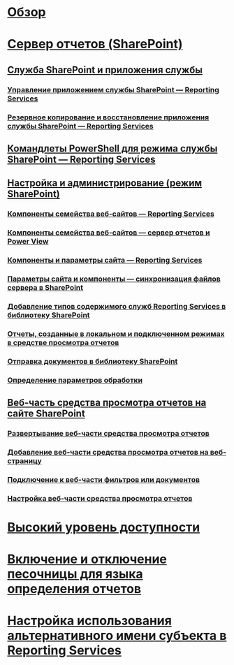 # [Обзор](reporting-services-report-server.md)  
# [Сервер отчетов (SharePoint)](reporting-services-report-server-sharepoint-mode.md)  
## [Служба SharePoint и приложения службы](reporting-services-sharepoint-service-and-service-applications.md)  
### [Управление приложением службы SharePoint — Reporting Services](manage-a-reporting-services-sharepoint-service-application.md)  
### [Резервное копирование и восстановление приложения службы SharePoint — Reporting Services](backup-and-restore-reporting-services-sharepoint-service-applications.md)  
## [Командлеты PowerShell для режима службы SharePoint — Reporting Services](powershell-cmdlets-for-reporting-services-sharepoint-mode.md)  
## [Настройка и администрирование (режим SharePoint)](configuration-and-administration-of-a-report-server.md)  
### [Компоненты семейства веб-сайтов — Reporting Services](site-collection-features-reporting-services.md)  
### [Компоненты семейства веб-сайтов — сервер отчетов и Power View](site-collection-features-report-server-and-power-view.md)  
### [Компоненты и параметры сайта — Reporting Services](site-settings-and-features-reporting-services.md)  
### [Параметры сайта и компоненты — синхронизация файлов сервера в SharePoint](activate-the-report-server-file-sync-feature-in-sharepoint-ca.md)  
### [Добавление типов содержимого служб Reporting Services в библиотеку SharePoint](add-reporting-services-content-types-to-a-sharepoint-library.md)  
### [Отчеты, созданные в локальном и подключенном режимах в средстве просмотра отчетов](local-mode-vs-connected-mode-reports-in-the-report-viewer.md)  
### [Отправка документов в библиотеку SharePoint](upload-documents-to-a-sharepoint-library-reporting-services-in-sharepoint-mode.md)  
### [Определение параметров обработки](set-processing-options-reporting-services-in-sharepoint-integrated-mode.md)  
## [Веб-часть средства просмотра отчетов на сайте SharePoint](report-viewer-web-part-sharepoint-site.md)  
### [Развертывание веб-части средства просмотра отчетов](deploy-report-viewer-web-part.md)
### [Добавление веб-части средства просмотра отчетов на веб-страницу](add-report-viewer-web-part-to-page.md)
### [Подключение к веб-части фильтров или документов](connect-filter-or-documents-web-part-sharepoint-integrated-mode.md)  
### [Настройка веб-части средства просмотра отчетов](customize-the-report-viewer-web-part.md)  
# [Высокий уровень доступности](high-availability-reporting-services.md)  
# [Включение и отключение песочницы для языка определения отчетов](enable-and-disable-rdl-sandboxing.md)  
# [Настройка использования альтернативного имени субъекта в Reporting Services](configure-reporting-services-to-use-a-subject-alternative-name.md)  
